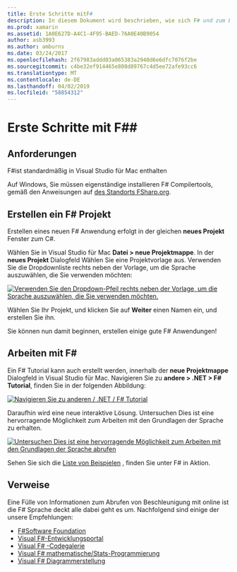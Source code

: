 ```yaml
---
title: Erste Schritte mitF#
description: In diesem Dokument wird beschrieben, wie sich F# und zum Erstellen von Xamarin-Anwendungen mit Visual Studio-2019 und Visual Studio für Mac.
ms.prod: xamarin
ms.assetid: 1A0E627D-A4C1-4F95-BAED-76A0E40B9054
author: asb3993
ms.author: amburns
ms.date: 03/24/2017
ms.openlocfilehash: 2f67983addd03a065383a2940d6e6dfc7076f2be
ms.sourcegitcommit: c4be32ef914465e808d89767c4d5ee72afe93cc6
ms.translationtype: MT
ms.contentlocale: de-DE
ms.lasthandoff: 04/02/2019
ms.locfileid: "58854312"
---
```

# <a name="getting-started-with-f35"></a>Erste Schritte mit F#&#35;

## <a name="requirements"></a>Anforderungen

F#ist standardmäßig in Visual Studio für Mac enthalten

Auf Windows, Sie müssen eigenständige installieren F# Compilertools, gemäß den Anweisungen auf [des Standorts FSharp.org](http://fsharp.org/use/windows/).

## <a name="creating-an-f35-project"></a>Erstellen ein F&#35; Projekt

Erstellen eines neuen F# Anwendung erfolgt in der gleichen **neues Projekt** Fenster zum C#.

Wählen Sie in Visual Studio für Mac **Datei > neue Projektmappe**. In der **neues Projekt** Dialogfeld Wählen Sie eine Projektvorlage aus. Verwenden Sie die Dropdownliste rechts neben der Vorlage, um die Sprache auszuwählen, die Sie verwenden möchten:

 [![](overview-images/choosefsharp.png "Verwenden Sie den Dropdown-Pfeil rechts neben der Vorlage, um die Sprache auszuwählen, die Sie verwenden möchten.")](overview-images/choosefsharp.png#lightbox)

Wählen Sie Ihr Projekt, und klicken Sie auf **Weiter** einen Namen ein, und erstellen Sie ihn.


Sie können nun damit beginnen, erstellen einige gute F# Anwendungen!

## <a name="learning-to-use-f35"></a>Arbeiten mit F&#35;

Ein F# Tutorial kann auch erstellt werden, innerhalb der **neue Projektmappe** Dialogfeld in Visual Studio für Mac. Navigieren Sie zu **andere > .NET > F# Tutorial**, finden Sie in der folgenden Abbildung:

 [![](overview-images/fsharptutorial.png "Navigieren Sie zu anderen / .NET / F# Tutorial")](overview-images/fsharptutorial.png#lightbox)

Daraufhin wird eine neue interaktive Lösung. Untersuchen Dies ist eine hervorragende Möglichkeit zum Arbeiten mit den Grundlagen der Sprache zu erhalten.

 [![](overview-images/newtutorial-sml.png "Untersuchen Dies ist eine hervorragende Möglichkeit zum Arbeiten mit den Grundlagen der Sprache abrufen")](overview-images/newtutorial.png#lightbox)

Sehen Sie sich die [Liste von Beispielen](~/cross-platform/platform/fsharp/samples.md) , finden Sie unter F# in Aktion.

## <a name="references"></a>Verweise

Eine Fülle von Informationen zum Abrufen von Beschleunigung mit online ist die F# Sprache deckt alle dabei geht es um. Nachfolgend sind einige der unsere Empfehlungen:

-  [F#Software Foundation](http://fsharp.org)
-  [Visual F#-Entwicklungsportal](http://go.microsoft.com/fwlink/?LinkID=234174)
-  [Visual F# -Codegalerie](http://go.microsoft.com/fwlink/?LinkID=124614)
-  [Visual F# mathematische/Stats-Programmierung](http://go.microsoft.com/fwlink/?LinkId=235173)
-  [Visual F# Diagrammerstellung](http://go.microsoft.com/fwlink/?LinkId=235176)


